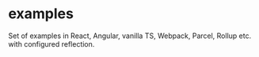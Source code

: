 # examples
Set of examples in React, Angular, vanilla TS, Webpack, Parcel, Rollup etc. with configured reflection.
